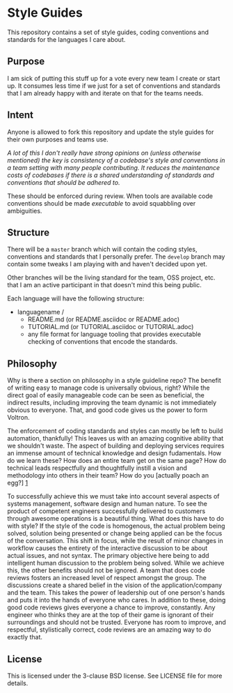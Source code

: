 # Style Guides

This repository contains a set of style guides, coding conventions and
standards for the languages I care about.

## Purpose

I am sick of putting this stuff up for a vote every new team I create or
start up. It consumes less time if we just for a set of conventions and
standards that I am already happy with and iterate on that for the teams
needs.

## Intent

Anyone is allowed to fork this repository and update the style guides
for their own purposes and teams use.

*A lot of this I don't really have strong opinions on (unless otherwise
mentioned) the key is consistency of a codebase's style and conventions
in a team setting with many people contributing. It reduces the maintenance
costs of codebases if there is a shared understanding of standards and
conventions that should be adhered to.*

These should be enforced during review. When tools are available code
conventions should be made _executable_ to avoid squabbling over ambiguities.

## Structure

There will be a `master` branch which will contain the coding styles,
conventions and standards that I personally prefer. The `develop` branch
may contain some tweaks I am playing with and haven't decided upon yet.

Other branches will be the living standard for the team, OSS project,
etc. that I am an active participant in that doesn't mind this being
public.

Each language will have the following structure:

 * languagename /
   * README.md (or README.asciidoc or README.adoc)
   * TUTORIAL.md (or TUTORIAL.asciidoc or TUTORIAL.adoc)
   * any file format for language tooling that provides executable checking of
     conventions that encode the standards.

## Philosophy

Why is there a section on philosophy in a style guideline repo? The benefit
of writing easy to manage code is universally obvious, right? While the
direct goal of easily manageable code can be seen as beneficial, the
indirect results, including improving the team dynamic is not immediately
obvious to everyone. That, and good code gives us the power to form
Voltron.

The enforcement of coding standards and styles can mostly be left to build
automation, thankfully! This leaves us with an amazing cognitive ability
that we shouldn't waste. The aspect of building and deploying services
requires an immense amount of technical knowledge and design fudamentals.
How do we learn these? How does an entire team get on the same page? How
do technical leads respectfully and thoughtfully instill a vision and
methodology into others in their team? How do you [actually poach an egg?] [1]

To successfully achieve this we must take into account several aspects of
systems management, software design and human nature. To see the product
of competent engineers successfully delivered to customers through awesome
operations is a beautiful thing. What does this have to do with style? If
the style of the code is homogenous, the actual problem being solved,
solution being presented or change being applied can be the focus of the
conversation. This shift in focus, while the result of minor changes in
workflow causes the entirety of the interactive discussion to be about
actual issues, and not syntax. The primary objective here being to add
intelligent human discussion to the problem being solved. While we achieve
this, the other benefits should not be ignored. A team that does code
reviews fosters an increased level of respect amongst the group. The
discussions create a shared belief in the vision of the application/company
and the team. This takes the power of leadership out of one person's hands
and puts it into the hands of everyone who cares. In addition to these,
doing good code reviews gives everyone a chance to improve, constantly. Any
engineer who thinks they are at the top of their game is ignorant of their
surroundings and should not be trusted. Everyone has room to improve, and
respectful, stylistically correct, code reviews are an amazing way to do
exactly that.

[1]: https://www.youtube.com/watch?v=UMiCy8EH1goUsing "Poaching eggs"


## License

This is licensed under the 3-clause BSD license. See LICENSE file for
more details.


